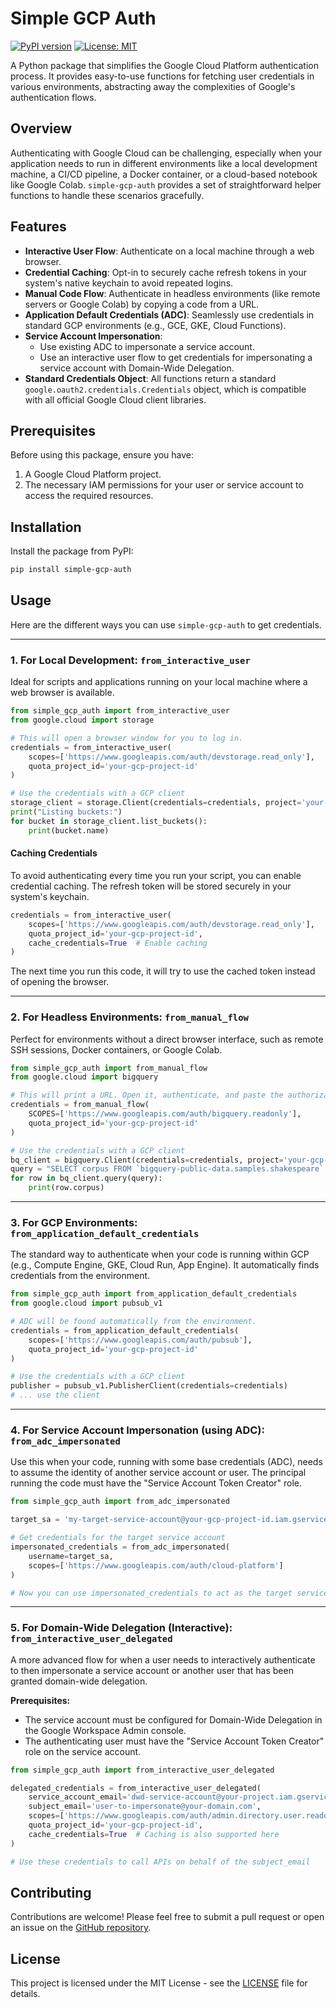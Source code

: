 # Simple GCP Auth

[![PyPI version](https://badge.fury.io/py/simple-gcp-auth.svg)](https://badge.fury.io/py/simple-gcp-auth)
[![License: MIT](https://img.shields.io/badge/License-MIT-yellow.svg)](https://opensource.org/licenses/MIT)

A Python package that simplifies the Google Cloud Platform authentication process. It provides easy-to-use functions for fetching user credentials in various environments, abstracting away the complexities of Google's authentication flows.

## Overview

Authenticating with Google Cloud can be challenging, especially when your application needs to run in different environments like a local development machine, a CI/CD pipeline, a Docker container, or a cloud-based notebook like Google Colab. `simple-gcp-auth` provides a set of straightforward helper functions to handle these scenarios gracefully.

## Features

- **Interactive User Flow**: Authenticate on a local machine through a web browser.
- **Credential Caching**: Opt-in to securely cache refresh tokens in your system's native keychain to avoid repeated logins.
- **Manual Code Flow**: Authenticate in headless environments (like remote servers or Google Colab) by copying a code from a URL.
- **Application Default Credentials (ADC)**: Seamlessly use credentials in standard GCP environments (e.g., GCE, GKE, Cloud Functions).
- **Service Account Impersonation**:
    - Use existing ADC to impersonate a service account.
    - Use an interactive user flow to get credentials for impersonating a service account with Domain-Wide Delegation.
- **Standard Credentials Object**: All functions return a standard `google.oauth2.credentials.Credentials` object, which is compatible with all official Google Cloud client libraries.

## Prerequisites

Before using this package, ensure you have:
1.  A Google Cloud Platform project.
2.  The necessary IAM permissions for your user or service account to access the required resources.

## Installation

Install the package from PyPI:

```bash
pip install simple-gcp-auth
```

## Usage

Here are the different ways you can use `simple-gcp-auth` to get credentials.

---

### 1. For Local Development: `from_interactive_user`

Ideal for scripts and applications running on your local machine where a web browser is available.

```python
from simple_gcp_auth import from_interactive_user
from google.cloud import storage

# This will open a browser window for you to log in.
credentials = from_interactive_user(
    scopes=['https://www.googleapis.com/auth/devstorage.read_only'],
    quota_project_id='your-gcp-project-id'
)

# Use the credentials with a GCP client
storage_client = storage.Client(credentials=credentials, project='your-gcp-project-id')
print("Listing buckets:")
for bucket in storage_client.list_buckets():
    print(bucket.name)
```

#### Caching Credentials

To avoid authenticating every time you run your script, you can enable credential caching. The refresh token will be stored securely in your system's keychain.

```python
credentials = from_interactive_user(
    scopes=['https://www.googleapis.com/auth/devstorage.read_only'],
    quota_project_id='your-gcp-project-id',
    cache_credentials=True  # Enable caching
)
```

The next time you run this code, it will try to use the cached token instead of opening the browser.

---

### 2. For Headless Environments: `from_manual_flow`

Perfect for environments without a direct browser interface, such as remote SSH sessions, Docker containers, or Google Colab.

```python
from simple_gcp_auth import from_manual_flow
from google.cloud import bigquery

# This will print a URL. Open it, authenticate, and paste the authorization code back.
credentials = from_manual_flow(
    SCOPES=['https://www.googleapis.com/auth/bigquery.readonly'],
    quota_project_id='your-gcp-project-id'
)

# Use the credentials with a GCP client
bq_client = bigquery.Client(credentials=credentials, project='your-gcp-project-id')
query = "SELECT corpus FROM `bigquery-public-data.samples.shakespeare` LIMIT 10"
for row in bq_client.query(query):
    print(row.corpus)
```

---

### 3. For GCP Environments: `from_application_default_credentials`

The standard way to authenticate when your code is running within GCP (e.g., Compute Engine, GKE, Cloud Run, App Engine). It automatically finds credentials from the environment.

```python
from simple_gcp_auth import from_application_default_credentials
from google.cloud import pubsub_v1

# ADC will be found automatically from the environment.
credentials = from_application_default_credentials(
    scopes=['https://www.googleapis.com/auth/pubsub'],
    quota_project_id='your-gcp-project-id'
)

# Use the credentials with a GCP client
publisher = pubsub_v1.PublisherClient(credentials=credentials)
# ... use the client
```

---

### 4. For Service Account Impersonation (using ADC): `from_adc_impersonated`

Use this when your code, running with some base credentials (ADC), needs to assume the identity of another service account or user. The principal running the code must have the "Service Account Token Creator" role.

```python
from simple_gcp_auth import from_adc_impersonated

target_sa = 'my-target-service-account@your-gcp-project-id.iam.gserviceaccount.com'

# Get credentials for the target service account
impersonated_credentials = from_adc_impersonated(
    username=target_sa,
    scopes=['https://www.googleapis.com/auth/cloud-platform']
)

# Now you can use impersonated_credentials to act as the target service account
```

---

### 5. For Domain-Wide Delegation (Interactive): `from_interactive_user_delegated`

A more advanced flow for when a user needs to interactively authenticate to then impersonate a service account or another user that has been granted domain-wide delegation.

**Prerequisites:**
- The service account must be configured for Domain-Wide Delegation in the Google Workspace Admin console.
- The authenticating user must have the "Service Account Token Creator" role on the service account.

```python
from simple_gcp_auth import from_interactive_user_delegated

delegated_credentials = from_interactive_user_delegated(
    service_account_email='dwd-service-account@your-project.iam.gserviceaccount.com',
    subject_email='user-to-impersonate@your-domain.com',
    scopes=['https://www.googleapis.com/auth/admin.directory.user.readonly'],
    quota_project_id='your-gcp-project-id',
    cache_credentials=True  # Caching is also supported here
)

# Use these credentials to call APIs on behalf of the subject_email
```

## Contributing

Contributions are welcome! Please feel free to submit a pull request or open an issue on the [GitHub repository](https://github.com/shuvalov/simple-gcp-auth).

## License

This project is licensed under the MIT License - see the [LICENSE](LICENSE) file for details.
